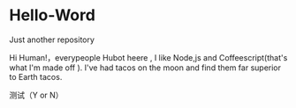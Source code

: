 # Hello-Word
Just another repository

Hi Human!，everypeople
Hubot heere , I like Node,js and Coffeescript(that's what I'm made off ).
I've had tacos on the moon and find them far superior to Earth tacos.

测试（Y or N）
